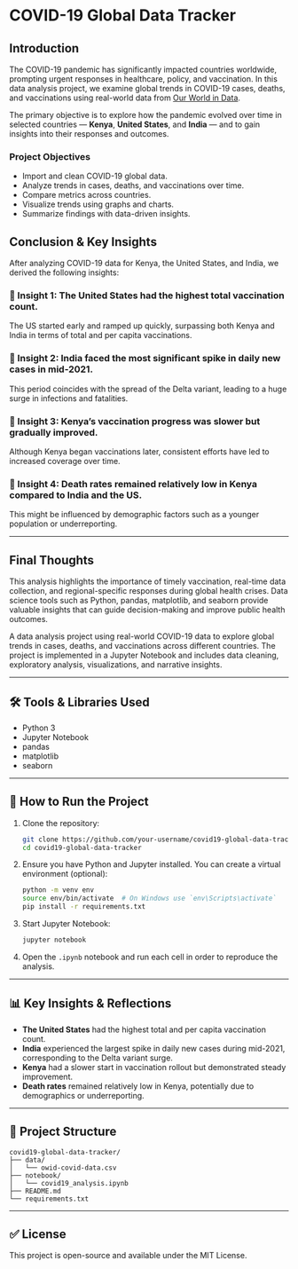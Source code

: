 # COVID-19 Global Data Tracker

## Introduction

The COVID-19 pandemic has significantly impacted countries worldwide, prompting urgent responses in healthcare, policy, and vaccination. In this data analysis project, we examine global trends in COVID-19 cases, deaths, and vaccinations using real-world data from [Our World in Data](https://ourworldindata.org/covid-data).

The primary objective is to explore how the pandemic evolved over time in selected countries — **Kenya**, **United States**, and **India** — and to gain insights into their responses and outcomes.

### Project Objectives
- Import and clean COVID-19 global data.
- Analyze trends in cases, deaths, and vaccinations over time.
- Compare metrics across countries.
- Visualize trends using graphs and charts.
- Summarize findings with data-driven insights.

## Conclusion & Key Insights

After analyzing COVID-19 data for Kenya, the United States, and India, we derived the following insights:

### 📌 Insight 1: The United States had the highest total vaccination count.
The US started early and ramped up quickly, surpassing both Kenya and India in terms of total and per capita vaccinations.

### 📌 Insight 2: India faced the most significant spike in daily new cases in mid-2021.
This period coincides with the spread of the Delta variant, leading to a huge surge in infections and fatalities.

### 📌 Insight 3: Kenya’s vaccination progress was slower but gradually improved.
Although Kenya began vaccinations later, consistent efforts have led to increased coverage over time.

### 📌 Insight 4: Death rates remained relatively low in Kenya compared to India and the US.
This might be influenced by demographic factors such as a younger population or underreporting.

---

## Final Thoughts

This analysis highlights the importance of timely vaccination, real-time data collection, and regional-specific responses during global health crises. Data science tools such as Python, pandas, matplotlib, and seaborn provide valuable insights that can guide decision-making and improve public health outcomes.

A data analysis project using real-world COVID-19 data to explore global trends in cases, deaths, and vaccinations across different countries. The project is implemented in a Jupyter Notebook and includes data cleaning, exploratory analysis, visualizations, and narrative insights.

---

## 🛠️ Tools & Libraries Used

- Python 3
- Jupyter Notebook
- pandas
- matplotlib
- seaborn

---

## 🚀 How to Run the Project

1. Clone the repository:
   ```bash
   git clone https://github.com/your-username/covid19-global-data-tracker.git
   cd covid19-global-data-tracker
   ```

2. Ensure you have Python and Jupyter installed. You can create a virtual environment (optional):
   ```bash
   python -m venv env
   source env/bin/activate  # On Windows use `env\Scripts\activate`
   pip install -r requirements.txt
   ```

3. Start Jupyter Notebook:
   ```bash
   jupyter notebook
   ```

4. Open the `.ipynb` notebook and run each cell in order to reproduce the analysis.

---

## 📊 Key Insights & Reflections

- **The United States** had the highest total and per capita vaccination count.
- **India** experienced the largest spike in daily new cases during mid-2021, corresponding to the Delta variant surge.
- **Kenya** had a slower start in vaccination rollout but demonstrated steady improvement.
- **Death rates** remained relatively low in Kenya, potentially due to demographics or underreporting.

---

## 📁 Project Structure

```
covid19-global-data-tracker/
├── data/
│   └── owid-covid-data.csv
├── notebook/
│   └── covid19_analysis.ipynb
├── README.md
└── requirements.txt
```

---

## ✅ License

This project is open-source and available under the MIT License.
